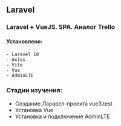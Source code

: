## Laravel

### Laravel + VueJS. SPA. Аналог Trello

#### Установлено:
    - Laravel 10
    - Axios
    - Vite
    - Vue
    - AdminLTE

### Стадии изучения:
<ul>
    <li>Создание Ларавел-проекта vue3.test</li>
    <li>Установка Vue</li>
    <li>Установка и подключение AdminLTE</li>
</ul>